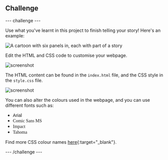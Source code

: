 ## Challenge

--- challenge ---

Use what you've learnt in this project to finish telling your story! Here's an example:

![A cartoon with six panels in, each with part of a story](images/story-final.png)

Edit the HTML and CSS code to customise your webpage.

![screenshot](images/story-changes.png)

The HTML content can be found in the `index.html` file, and the CSS style in the `style.css` file.

![screenshot](images/story-files.png)

You can also alter the colours used in the webpage, and you can use different fonts such as:
+ <span style="font-family: Arial;">Arial</span>
+ <span style="font-family: Comic Sans MS;">Comic Sans MS</span>
+ <span style="font-family: Impact;">Impact</span>
+ <span style="font-family: Tahoma;">Tahoma</span>

Find more CSS colour names [here](http://jumpto.cc/colours){:target="_blank"}.


--- /challenge ---
